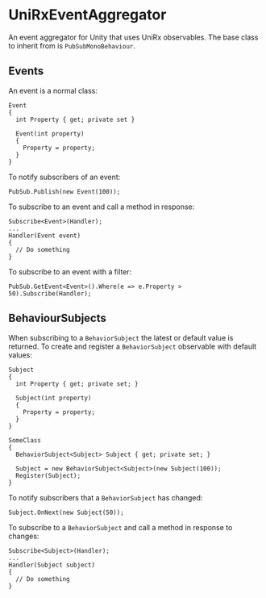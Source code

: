 # UniRxEventAggregator

An event aggregator for Unity that uses UniRx observables. The base class to inherit from is `PubSubMonoBehaviour`.

## Events

An event is a normal class:

    Event
    {
      int Property { get; private set }
      
      Event(int property)
      {
        Property = property;
      }
    }
    
To notify subscribers of an event:

    PubSub.Publish(new Event(100));

To subscribe to an event and call a method in response:

    Subscribe<Event>(Handler);
    ...
    Handler(Event event)
    {
      // Do something
    }
    
To subscribe to an event with a filter:

    PubSub.GetEvent<Event>().Where(e => e.Property > 50).Subscribe(Handler);
    
## BehaviourSubjects

When subscribing to a `BehaviorSubject` the latest or default value is returned. To create and register a `BehaviorSubject` observable with default values:

    Subject
    {
      int Property { get; private set; }
        
      Subject(int property)
      {
        Property = property;
      }
    }

    SomeClass
    {
      BehaviorSubject<Subject> Subject { get; private set; }
      
      Subject = new BehaviorSubject<Subject>(new Subject(100));
      Register(Subject);
    }
    
To notify subscribers that a `BehaviorSubject` has changed:

    Subject.OnNext(new Subject(50));
    
To subscribe to a `BehaviorSubject` and call a method in response to changes:

    Subscribe<Subject>(Handler);
    ...
    Handler(Subject subject)
    {
      // Do something
    }
    
